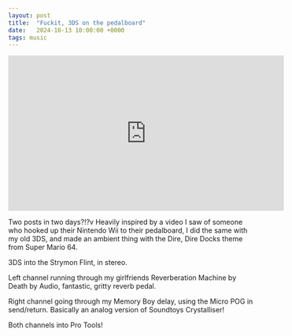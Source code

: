 ```yaml
---
layout: post
title:  "Fuckit, 3DS on the pedalboard"
date:   2024-10-13 10:00:00 +0000
tags: music
---
```


<iframe width="560" height="315" src="https://www.youtube.com/embed/eJVoj3fMDgU?si=f32B-4J4GFYM4aXL" title="YouTube video player" frameborder="0" allow="accelerometer; autoplay; clipboard-write; encrypted-media; gyroscope; picture-in-picture; web-share" referrerpolicy="strict-origin-when-cross-origin" allowfullscreen></iframe>

Two posts in two days?!?v Heavily inspired by a video I saw of someone who hooked up their Nintendo Wii to their pedalboard, I did the same with my old 3DS, and made an ambient thing with the Dire, Dire Docks theme from Super Mario 64.

3DS into the Strymon Flint, in stereo.

Left channel running through my girlfriends Reverberation Machine by Death by Audio, fantastic, gritty reverb pedal. 

Right channel going through my Memory Boy delay, using the Micro POG in send/return. Basically an analog version of Soundtoys Crystalliser!

Both channels into Pro Tools!